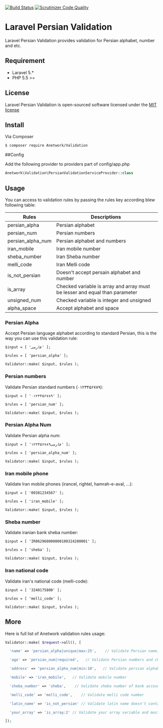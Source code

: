 [![Build Status](https://travis-ci.org/anetwork/validation.svg?branch=master)](https://travis-ci.org/anetwork/validation)
[![Scrutinizer Code Quality](https://scrutinizer-ci.com/g/anetwork/validation/badges/quality-score.png?b=master)](https://scrutinizer-ci.com/g/anetwork/validation/?branch=master)

# Laravel Persian Validation

Laravel Persian Validation provides validation for Persian alphabet, number and etc.

## Requirement

* Laravel 5.*
* PHP 5.5 >=

## License

Laravel Persian Validation is open-sourced software licensed under the [MIT license](http://opensource.org/licenses/MIT)

## Install

Via Composer

``` bash
$ composer require Anetwork/Validation
```

##Config

Add the following provider to providers part of config/app.php
``` php
Anetwork\Validation\PersianValidationServiceProvider::class
```

## Usage

You can access to validation rules by passing the rules key according blew following table:

| Rules | Descriptions |
| --- | --- |
| persian_alpha | Persian alphabet |
| persian_num | Persian numbers |
| persian_alpha_num | Persian alphabet and numbers |
| iran_mobile | Iran mobile number |
| sheba_number | Iran Sheba number |
| melli_code | Iran Melli code |
| is_not_persian | Doesn't accept persain alphabet and number |
| is_array | Checked variable is array and array must be lesser and equal than parameter |
| unsigned_num | Checked variable is integer and unsigned |
| alpha_space | Accept alphabet and space |

### Persian Alpha
Accept Persian language alphabet according to standard Persian, this is the way you can use this validation rule:

```
$input = [ 'فارسی' ];

$rules = [ 'persian_alpha' ];

Validator::make( $input, $rules );
```

### Persian numbers
Validate Persian standard numbers (۰۱۲۳۴۵۶۷۸۹):

```
$input = [ '۰۱۲۳۴۵۶۷۸۹' ];

$rules = [ 'persian_num' ];

Validator::make( $input, $rules );
```

### Persian Alpha Num
Validate Persian alpha num:

```
$input = [ 'فارسی۱۲۳۴۵۶۷۸۹' ];

$rules = [ 'persian_alpha_num' ];

Validator::make( $input, $rules );
```

### Iran mobile phone
Validate Iran mobile phones (irancel, rightel, hamrah-e-aval, ...):

```
$input = [ '09381234567' ];

$rules = [ 'iran_mobile' ];

Validator::make( $input, $rules );
```

### Sheba number
Validate iranian bank sheba number:

```
$input = [ 'IR062960000000100324200001' ];

$rules = [ 'sheba' ];

Validator::make( $input, $rules );
```

### Iran national code
Validate iran's national code (melli-code):

```
$input = [ '3240175800' ];

$rules = [ 'melli_code' ];

Validator::make( $input, $rules );
```

## More
Here is full list of Anetwork validation rules usage:

``` php
Validator::make( $request->all(), [

  'name' => 'persian_alpha|unique|max:25',    // Validate Persian name, unique and max to 25 characters

  'age' => 'persian_num|required',   // Validate Persian numbers and check it's required

  'address' => 'persian_alpha_num|min:10',   // Validate persian alphabet & numbers at least 10 digit accepted

  'mobile' => 'iran_mobile',   // Validate mobile number

  'sheba_number' => 'sheba',    // Validate sheba number of bank account

  'melli_code' => 'melli_code',    // Validate melli code number

  'latin_name' => 'is_not_persian' // Validate latin name doesn't contain persian alphabet or number

  'your_array' => 'is_array:2' // Validate your array variable and must be contian 2 member or lesser

]);
```
